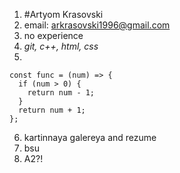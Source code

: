 1. #Artyom Krasovski
2. email: arkrasovski1996@gmail.com
3. no experience
4. *git, c++, html, css*
5. 
```
const func = (num) => {  
  if (num > 0) {  
    return num - 1;  
  }
  return num + 1;  
};  
```
6. kartinnaya galereya and rezume
7. bsu 
8. A2?!
